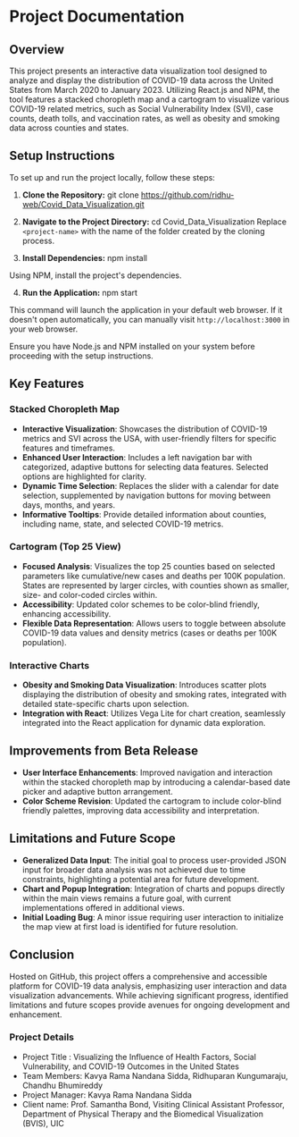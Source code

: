 # Project Documentation

## Overview

This project presents an interactive data visualization tool designed to analyze and display the distribution of COVID-19 data across the United States from March 2020 to January 2023. Utilizing React.js and NPM, the tool features a stacked choropleth map and a cartogram to visualize various COVID-19 related metrics, such as Social Vulnerability Index (SVI), case counts, death tolls, and vaccination rates, as well as obesity and smoking data across counties and states.

## Setup Instructions

To set up and run the project locally, follow these steps:

1. **Clone the Repository:** git clone https://github.com/ridhu-web/Covid_Data_Visualization.git

2. **Navigate to the Project Directory:** cd Covid_Data_Visualization
Replace `<project-name>` with the name of the folder created by the cloning process.

3. **Install Dependencies:** npm install

Using NPM, install the project's dependencies.

4. **Run the Application:** npm start


This command will launch the application in your default web browser. If it doesn't open automatically, you can manually visit `http://localhost:3000` in your web browser.

Ensure you have Node.js and NPM installed on your system before proceeding with the setup instructions.

## Key Features

### Stacked Choropleth Map

- **Interactive Visualization**: Showcases the distribution of COVID-19 metrics and SVI across the USA, with user-friendly filters for specific features and timeframes.
- **Enhanced User Interaction**: Includes a left navigation bar with categorized, adaptive buttons for selecting data features. Selected options are highlighted for clarity.
- **Dynamic Time Selection**: Replaces the slider with a calendar for date selection, supplemented by navigation buttons for moving between days, months, and years.
- **Informative Tooltips**: Provide detailed information about counties, including name, state, and selected COVID-19 metrics.

### Cartogram (Top 25 View)

- **Focused Analysis**: Visualizes the top 25 counties based on selected parameters like cumulative/new cases and deaths per 100K population. States are represented by larger circles, with counties shown as smaller, size- and color-coded circles within.
- **Accessibility**: Updated color schemes to be color-blind friendly, enhancing accessibility.
- **Flexible Data Representation**: Allows users to toggle between absolute COVID-19 data values and density metrics (cases or deaths per 100K population).

### Interactive Charts

- **Obesity and Smoking Data Visualization**: Introduces scatter plots displaying the distribution of obesity and smoking rates, integrated with detailed state-specific charts upon selection.
- **Integration with React**: Utilizes Vega Lite for chart creation, seamlessly integrated into the React application for dynamic data exploration.

## Improvements from Beta Release

- **User Interface Enhancements**: Improved navigation and interaction within the stacked choropleth map by introducing a calendar-based date picker and adaptive button arrangement.
- **Color Scheme Revision**: Updated the cartogram to include color-blind friendly palettes, improving data accessibility and interpretation.

## Limitations and Future Scope

- **Generalized Data Input**: The initial goal to process user-provided JSON input for broader data analysis was not achieved due to time constraints, highlighting a potential area for future development.
- **Chart and Popup Integration**: Integration of charts and popups directly within the main views remains a future goal, with current implementations offered in additional views.
- **Initial Loading Bug**: A minor issue requiring user interaction to initialize the map view at first load is identified for future resolution.

## Conclusion

Hosted on GitHub, this project offers a comprehensive and accessible platform for COVID-19 data analysis, emphasizing user interaction and data visualization advancements. While achieving significant progress, identified limitations and future scopes provide avenues for ongoing development and enhancement.


### Project Details

* Project Title : Visualizing the Influence of Health Factors, Social Vulnerability, and COVID-19 Outcomes in the United States
* Team Members: Kavya Rama Nandana Sidda, Ridhuparan Kungumaraju, Chandhu Bhumireddy
* Project Manager: Kavya Rama Nandana Sidda
* Client name: Prof. Samantha Bond, Visiting Clinical Assistant Professor, Department of Physical Therapy and the Biomedical Visualization (BVIS), UIC
